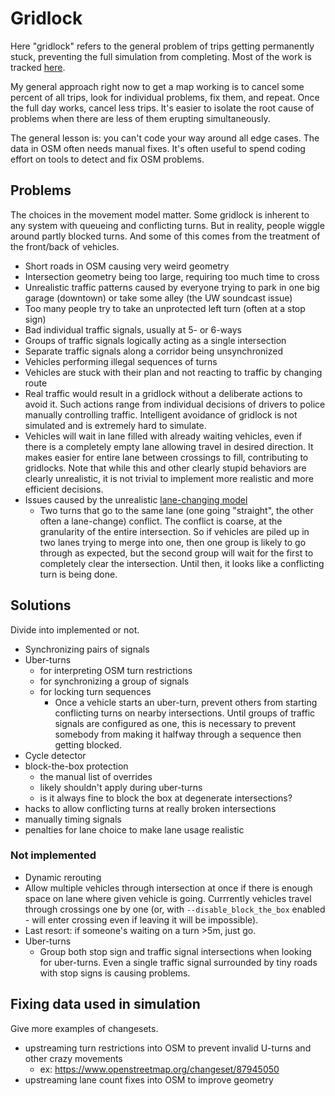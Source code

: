 # Gridlock

Here "gridlock" refers to the general problem of trips getting permanently
stuck, preventing the full simulation from completing. Most of the work is
tracked [here](https://github.com/dabreegster/abstreet/issues/114).

My general approach right now to get a map working is to cancel some percent of
all trips, look for individual problems, fix them, and repeat. Once the full day
works, cancel less trips. It's easier to isolate the root cause of problems when
there are less of them erupting simultaneously.

The general lesson is: you can't code your way around all edge cases. The data
in OSM often needs manual fixes. It's often useful to spend coding effort on
tools to detect and fix OSM problems.

## Problems

The choices in the movement model matter. Some gridlock is inherent to any
system with queueing and conflicting turns. But in reality, people wiggle around
partly blocked turns. And some of this comes from the treatment of the
front/back of vehicles.

- Short roads in OSM causing very weird geometry
- Intersection geometry being too large, requiring too much time to cross
- Unrealistic traffic patterns caused by everyone trying to park in one big
  garage (downtown) or take some alley (the UW soundcast issue)
- Too many people try to take an unprotected left turn (often at a stop sign)
- Bad individual traffic signals, usually at 5- or 6-ways
- Groups of traffic signals logically acting as a single intersection
- Separate traffic signals along a corridor being unsynchronized
- Vehicles performing illegal sequences of turns
- Vehicles are stuck with their plan and not reacting to traffic by changing
  route
- Real traffic would result in a gridlock without a deliberate actions to avoid
  it. Such actions range from individual decisions of drivers to police manually
  controlling traffic. Intelligent avoidance of gridlock is not simulated and is
  extremely hard to simulate.
- Vehicles will wait in lane filled with already waiting vehicles, even if there
  is a completely empty lane allowing travel in desired direction. It makes
  easier for entire lane between crossings to fill, contributing to gridlocks.
  Note that while this and other clearly stupid behaviors are clearly
  unrealistic, it is not trivial to implement more realistic and more efficient
  decisions.
- Issues caused by the unrealistic
  [lane-changing model](https://github.com/dabreegster/abstreet/blob/master/docs/articles/trafficsim/article.md#lane-changing)
  - Two turns that go to the same lane (one going "straight", the other often a
    lane-change) conflict. The conflict is coarse, at the granularity of the
    entire intersection. So if vehicles are piled up in two lanes trying to
    merge into one, then one group is likely to go through as expected, but the
    second group will wait for the first to completely clear the intersection.
    Until then, it looks like a conflicting turn is being done.

## Solutions

Divide into implemented or not.

- Synchronizing pairs of signals
- Uber-turns
  - for interpreting OSM turn restrictions
  - for synchronizing a group of signals
  - for locking turn sequences
    - Once a vehicle starts an uber-turn, prevent others from starting
      conflicting turns on nearby intersections. Until groups of traffic signals
      are configured as one, this is necessary to prevent somebody from making
      it halfway through a sequence then getting blocked.
- Cycle detector
- block-the-box protection
  - the manual list of overrides
  - likely shouldn't apply during uber-turns
  - is it always fine to block the box at degenerate intersections?
- hacks to allow conflicting turns at really broken intersections
- manually timing signals
- penalties for lane choice to make lane usage realistic

### Not implemented

- Dynamic rerouting
- Allow multiple vehicles through intersection at once if there is enough space
  on lane where given vehicle is going. Currrently vehicles travel through
  crossings one by one (or, with `--disable_block_the_box` enabled - will enter
  crossing even if leaving it will be impossible).
- Last resort: if someone's waiting on a turn >5m, just go.
- Uber-turns
  - Group both stop sign and traffic signal intersections when looking for
    uber-turns. Even a single traffic signal surrounded by tiny roads with stop
    signs is causing problems.

## Fixing data used in simulation

Give more examples of changesets.

- upstreaming turn restrictions into OSM to prevent invalid U-turns and other
  crazy movements
  - ex: https://www.openstreetmap.org/changeset/87945050
- upstreaming lane count fixes into OSM to improve geometry
